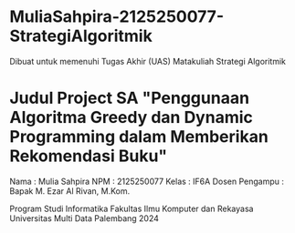 # MuliaSahpira-2125250077-StrategiAlgoritmik

Dibuat untuk memenuhi Tugas Akhir (UAS) Matakuliah Strategi Algoritmik
# Judul Project SA "Penggunaan Algoritma Greedy dan Dynamic Programming dalam Memberikan Rekomendasi Buku"

Nama  : Mulia Sahpira
NPM   : 2125250077
Kelas : IF6A
Dosen Pengampu    : Bapak M. Ezar Al Rivan, M.Kom.

Program Studi Informatika
Fakultas Ilmu Komputer dan Rekayasa
Universitas Multi Data Palembang
2024